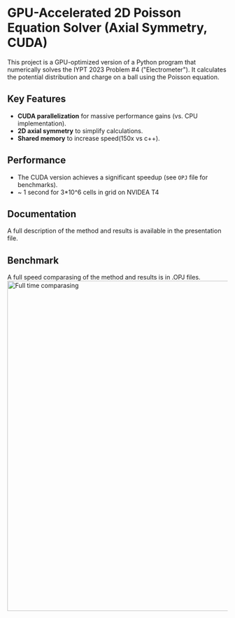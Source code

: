 # GPU-Accelerated 2D Poisson Equation Solver (Axial Symmetry, CUDA)

This project is a GPU-optimized version of a Python program that numerically solves the IYPT 2023 Problem #4 ("Electrometer"). It calculates the potential distribution and charge on a ball using the Poisson equation.

## Key Features
- **CUDA parallelization** for massive performance gains (vs. CPU implementation).  
- **2D axial symmetry** to simplify calculations.
- **Shared memory** to increase speed(150x vs c++).  

## Performance
- The CUDA version achieves a significant speedup (see `OPJ` file for benchmarks).
- ~ 1 second for 3*10^6 cells in grid on NVIDEA T4

## Documentation
A full description of the method and results is available in the presentation file.

## Benchmark
A full speed comparasing of the method and results is in .OPJ files.
<img width="978" height="754" alt="Full time comparasing" src="https://github.com/user-attachments/assets/dcb549fe-a8ed-4f25-95a6-90c0537b6861" />

